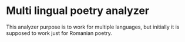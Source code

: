 # Multi lingual poetry analyzer

This analyzer purpose is to work for multiple languages, but initially it is supposed to work just for Romanian poetry.

